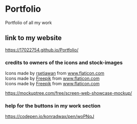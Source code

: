 # Portfolio
 Portfolio of all my work 

## link to my website
 https://17022754.github.io/Portfolio/

### credits to owners of the icons and stock-images
<div>Icons made by <a href="https://www.flaticon.com/authors/rsetiawan" title="rsetiawan">rsetiawan</a> from <a href="https://www.flaticon.com/" title="Flaticon">www.flaticon.com</a></div>

<div>Icons made by <a href="https://www.freepik.com" title="Freepik">Freepik</a> from <a href="https://www.flaticon.com/" title="Flaticon">www.flaticon.com</a></div>

<div>Icons made by <a href="https://www.freepik.com" title="Freepik">Freepik</a> from <a href="https://www.flaticon.com/" title="Flaticon">www.flaticon.com</a></div>

https://mockuptree.com/free/screen-web-showcase-mockup/


### help for the buttons in my work section
https://codepen.io/konradwax/pen/woPNqJ


